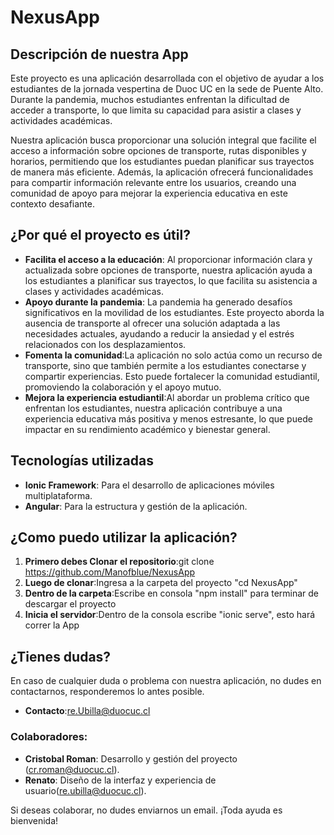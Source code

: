 # NexusApp

## Descripción de nuestra App

Este proyecto es una aplicación desarrollada con el objetivo de ayudar a los estudiantes de la jornada vespertina de Duoc UC en la sede de Puente Alto. Durante la pandemia, muchos estudiantes enfrentan la dificultad de acceder a transporte, lo que limita su capacidad para asistir a clases y actividades académicas.

Nuestra aplicación busca proporcionar una solución integral que facilite el acceso a información sobre opciones de transporte, rutas disponibles y horarios, permitiendo que los estudiantes puedan planificar sus trayectos de manera más eficiente. Además, la aplicación ofrecerá funcionalidades para compartir información relevante entre los usuarios, creando una comunidad de apoyo para mejorar la experiencia educativa en este contexto desafiante.

## ¿Por qué el proyecto es útil?

- **Facilita el acceso a la educación**: Al proporcionar información clara y actualizada sobre opciones de transporte, nuestra aplicación ayuda a los estudiantes a planificar sus trayectos, lo que facilita su asistencia a clases y actividades académicas.
- **Apoyo durante la pandemia**: La pandemia ha generado desafíos significativos en la movilidad de los estudiantes. Este proyecto aborda la ausencia de transporte al ofrecer una solución adaptada a las necesidades actuales, ayudando a reducir la ansiedad y el estrés relacionados con los desplazamientos.
- **Fomenta la comunidad**:La aplicación no solo actúa como un recurso de transporte, sino que también permite a los estudiantes conectarse y compartir experiencias. Esto puede fortalecer la comunidad estudiantil, promoviendo la colaboración y el apoyo mutuo.
- **Mejora la experiencia estudiantil**:Al abordar un problema crítico que enfrentan los estudiantes, nuestra aplicación contribuye a una experiencia educativa más positiva y menos estresante, lo que puede impactar en su rendimiento académico y bienestar general.

## Tecnologías utilizadas

- **Ionic Framework**: Para el desarrollo de aplicaciones móviles multiplataforma.
- **Angular**: Para la estructura y gestión de la aplicación.

## ¿Como puedo utilizar la aplicación?

1. **Primero debes Clonar el repositorio**:git clone https://github.com/Manofblue/NexusApp 
2. **Luego de clonar**:Ingresa a la carpeta del proyecto "cd NexusApp"
3. **Dentro de la carpeta**:Escribe en consola "npm install" para terminar de descargar el proyecto
4. **Inicia el servidor**:Dentro de la consola escribe "ionic serve", esto hará correr la App 

## ¿Tienes dudas?

En caso de cualquier duda o problema con nuestra aplicación, no dudes en contactarnos, responderemos lo antes posible.
- **Contacto**:re.Ubilla@duocuc.cl

### Colaboradores:

- **Cristobal Roman**: Desarrollo y gestión del proyecto (cr.roman@duocuc.cl).
- **Renato**: Diseño de la interfaz y experiencia de usuario(re.ubilla@duocuc.cl).

Si deseas colaborar, no dudes enviarnos un email. ¡Toda ayuda es bienvenida!



